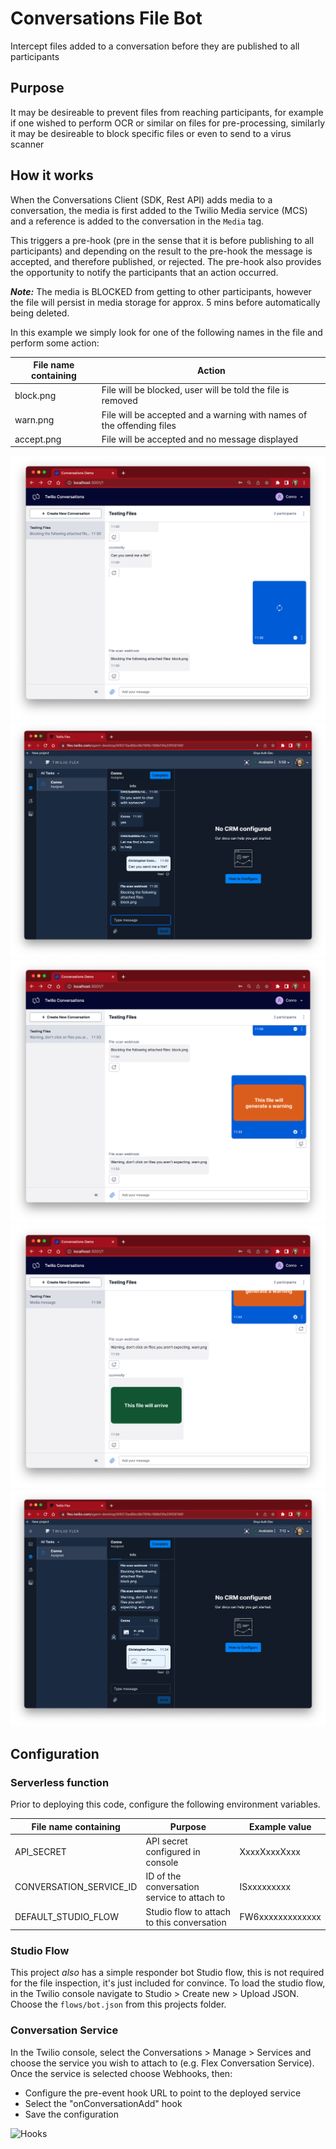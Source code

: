 # Conversations File Bot

Intercept files added to a conversation before they are published to all participants

## Purpose

It may be desireable to prevent files from reaching participants, for example if one wished to perform OCR or similar on files for pre-processing, similarly it may be desireable to block specific files or even to send to a virus scanner

## How it works

When the Conversations Client (SDK, Rest API) adds media to a conversation, the media is first added to the Twilio Media service (MCS) and a reference is added to the conversation in the `Media` tag.

This triggers a pre-hook (pre in the sense that it is before publishing to all participants) and depending on the result to the pre-hook the message is accepted, and therefore published, or rejected. The pre-hook also provides the opportunity to notify the participants that an action occurred.

**_Note:_** The media is BLOCKED from getting to other participants, however the file will persist in media storage for approx. 5 mins before automatically being deleted.

In this example we simply look for one of the following names in the file and perform some action:

| File name containing | Action                                                                |
| -------------------- | --------------------------------------------------------------------- |
| block.png            | File will be blocked, user will be told the file is removed           |
| warn.png             | File will be accepted and a warning with names of the offending files |
| accept.png           | File will be accepted and no message displayed                        |

![Blocked](screenshots/ui-blocked.png "Blocked file")
![Flex Blocked](screenshots/flex-blocked.png "Flex blocked")
![Warn](screenshots/ui-warn.png "Warning")
![OK](screenshots/ui-ok.png "Accepted")
![Flex Ok](screenshots/flex-ok.png "Flex Accepted")

## Configuration

### Serverless function

Prior to deploying this code, configure the following environment variables.

| File name containing    | Purpose                                     | Example value    |
| ----------------------- | ------------------------------------------- | ---------------- |
| API_SECRET              | API secret configured in console            | XxxxXxxxXxxx     |
| CONVERSATION_SERVICE_ID | ID of the conversation service to attach to | ISxxxxxxxxx      |
| DEFAULT_STUDIO_FLOW     | Studio flow to attach to this conversation  | FW6xxxxxxxxxxxxx |

### Studio Flow

This project _also_ has a simple responder bot Studio flow, this is not required for the file inspection, it's just included for convince. To load the studio flow, in the Twilio console navigate to Studio > Create new > Upload JSON. Choose the `flows/bot.json` from this projects folder.

### Conversation Service

In the Twilio console, select the Conversations > Manage > Services and choose the service you wish to attach to (e.g. Flex Conversation Service). Once the service is selected choose Webhooks, then:

- Configure the pre-event hook URL to point to the deployed service
- Select the "onConversationAdd" hook
- Save the configuration

![Hooks](webhooks.png "Hooks")
